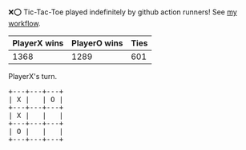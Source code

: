 :x::o: Tic-Tac-Toe played indefinitely by github action runners! See [my workflow](.github/workflows/play.yaml).

|PlayerX wins|PlayerO wins|Ties|
|-|-|-|
|1368|1289|601|

PlayerX's turn.

<pre>
+---+---+---+
| X |   | O |
+---+---+---+
| X |   |   |
+---+---+---+
| O |   |   |
+---+---+---+
</pre>